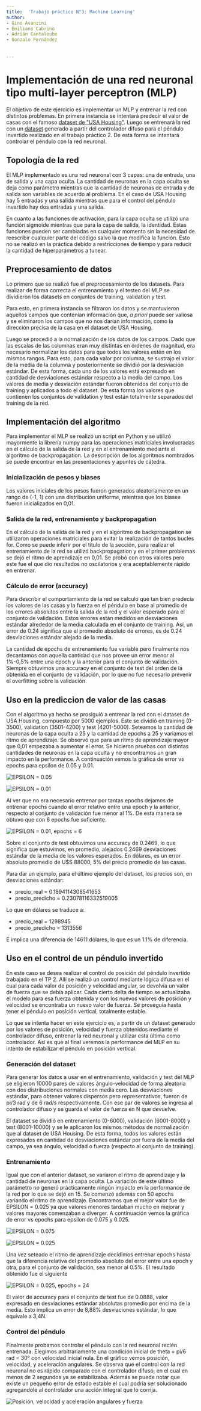 ```yaml
---
title:  'Trabajo práctico N°3: Machine Learning'
author:
- Gino Avanzini
- Emiliano Cabrino
- Adrián Cantaloube
- Gonzalo Fernández


...
```


# Implementación de una red neuronal tipo multi-layer perceptron (MLP)

El objetivo de este ejercicio es implementar un MLP y entrenar la red con distintos problemas. En primera instancia se intentará predecir el valor de casas con el famoso [dataset de "USA Housing"](../TP_3/datasets/USA_Housing.csv). Luego se entrenará la red con un [dataset](../TP_3/datasets/pendulum.csv) generado a partir del controlador difuso para el péndulo invertido realizado en el trabajo práctico 2. De esta forma se intentará controlar el péndulo con la red neuronal. 

## Topología de la red

El MLP implementado es una red neuronal con 3 capas: una de entrada, una de salida y una capa oculta. La cantidad de neuronas en la capa oculta se deja como parámetro mientras que la cantidad de neuronas de entrada y de salida son variables de acuerdo al problema. En el caso de USA Housing hay 5 entradas y una salida mientras que para el control del péndulo invertido hay dos entradas y una salida.

En cuanto a las funciones de activación, para la capa oculta se utilizó una función sigmoide mientras que para la capa de salida, la identidad. Estas funciones pueden ser cambiadas en cualquier momento sin la necesidad de reescribir cualquier parte del código salvo la que modifica la función. Esto no se realizó en la práctica debido a restricciones de tiempo y para reducir la cantidad de hiperparámetros a tunear. 

## Preprocesamiento de datos

Lo primero que se realizó fue el preprocesamiento de los datasets. Para realizar de forma correcta el entrenamiento y el testeo del MLP se dividieron los datasets en conjuntos de training, validation y test.

Para esto, en primera instancia se filtraron los datos y se mantuvieron aquellos campos que contenían información que, _a priori_ puede ser valiosa y se eliminaron los campos que no nos darían información, como la dirección precisa de la casa en el dataset de USA Housing. 

Luego se procedió a la normalización de los datos de los campos. Dado que las escalas de las columnas eran muy distintas en órdenes de magnitud, era necesario normalizar los datos para que todos los valores estén en los mismos rangos. Para esto, para cada valor por columna, se sustrajo el valor de la media de la columna y posteriormente se dividió por la desviación estándar. De esta forma, cada uno de los valores está expresado en cantidad de desviaciones estándar respecto a la media del campo. Los valores de media y desviación estándar fueron obtenidos del conjunto de training y aplicados a todo el dataset. De esta forma los valores que contienen los conjuntos de validation y test están totalmente separados del training de la red.

## Implementación del algoritmo

Para implementar el MLP se realizó un script en Python y se utilizó mayormente la librería numpy para las operaciones matriciales involucradas en el cálculo de la salida de la red y en el entrenamiento mediante el algoritmo de backpropagation. La descripción de los algoritmos nombrados se puede encontrar en las presentaciones y apuntes de cátedra. 

### Inicialización de pesos y biases

Los valores iniciales de los pesos fueron generados aleatoriamente en un rango de (-1, 1) con una distribución uniforme, mientras que los biases fueron inicializados en 0,01. 

### Salida de la red, entrenamiento y backpropagation

En el cálculo de la salida de la red y en el algoritmo de backpropagation se utilizaron operaciones matriciales para evitar la realización de tantos bucles for. Como se puede inferir por el título de la sección, para realizar el entrenamiento de la red se utilizó backpropagation y en el primer problemas se dejó el ritmo de aprendizaje en 0,01. Se probó con otros valores pero este fue el que dio resultados no oscilatorios y era aceptablemente rápido en entrenar.

### Cálculo de error (accuracy)

Para describir el comportamiento de la red se calculó qué tan bien predecía los valores de las casas y la fuerza en el péndulo en base al promedio de los errores absolutos entre la salida de la red y el valor esperado para el conjunto de validación. Estos errores están medidos en desviaciones estándar alrededor de la media calculada en el conjunto de training. Así, un error de 0.24 significa que el promedio absoluto de errores, es de 0.24 desviaciones estándar alejado de la media. 

La cantidad de epochs de entrenamiento fue variable pero finalmente nos decantamos con aquella cantidad que nos provee un error menor al 1%-0,5% entre una epoch y la anterior para el conjunto de validación. Siempre obtuvimos una accuracy en el conjunto de test del orden de la obtenida en el conjunto de validación, por lo que no fue necesario prevenir el overfitting sobre la validación.

## Uso en la prediccion de valor de las casas

Con el algoritmo ya hecho se prosiguió a entrenar la red con el dataset de USA Housing, compuesto por 5000 ejemplos. Este se dividió en training (0-3500), validation (3501-4200) y test (4201-5000). Seteamos la cantidad de neuronas de la capa oculta a 25 y la cantidad de epochs a 25 y variamos el ritmo de aprendizaje. Se observó que para un ritmo de aprendizaje mayor que 0,01 empezaba a aumentar el error. Se hicieron pruebas con distintas cantidades de neuronas en la capa oculta y no encontramos un gran impacto en la performance. A continuación vemos la gráfica de error vs epochs para epsilon de 0.05 y 0.01.

![EPSILON = 0.05](mlp_imgs/error_eps005.png)

![EPSILON = 0.01](mlp_imgs/error_eps001.png)

Al ver que no era necesario entrenar por tantas epochs dejamos de entrenar epochs cuando el error relativo entre una epoch y la anterior, respecto al conjunto de validación fue menor al 1%. De esta manera se obtuvo que con 6 epochs fue suficiente. 

![EPSILON = 0.01, epochs = 6](mlp_imgs/error_eps001_epochsfixed.png)

Sobre el conjunto de test obtuvimos una accuracy de 0.2469, lo que significa que estuvimos, en promedio, alejados 0.2469 desviaciones estándar de la media de los valores esperados. En dólares, es un error absoluto promedio de U$S 88000, 5% del precio promedio de las casas. 

Para dar un ejemplo, para el último ejemplo del dataset, los precios son, en desviaciones estándar:

- precio_real = 0.1894114308541653
- precio_predicho = 0.23078116332519005

Lo que en dólares se traduce a:

- precio_real = 1298945
- precio_predicho = 1313556

E implica una diferencia de 14611 dólares, lo que es un 1.1% de diferencia. 

## Uso en el control de un péndulo invertido

En este caso se desea realizar el control de posición del péndulo invertido trabajado en el TP 2. Allí se realizó un control mediante lógica difusa en el cual para cada valor de posición y velocidad angular, se devolvía un valor de fuerza que se debía aplicar. Cada cierto delta de tiempo se actualizaba el modelo para esa fuerza obtenida y con los nuevos valores de posición y velocidad se encontraba un nuevo valor de fuerza. Se proseguía hasta tener el péndulo en posición vertical, totalmente estable. 

Lo que se intenta hacer en este ejercicio es, a partir de un dataset generado por los valores de posición, velocidad y fuerza obtenidos mediante el controlador difuso, entrenar la red neuronal y utilizar esta última como controlador. Así es que al final veremos la performance del MLP en su intento de estabilizar el péndulo en posición vertical.

### Generación del dataset

Para generar los datos a usar en el entrenamiento, validación y test del MLP se eligieron 10000 pares de valores ángulo-velocidad de forma aleatoria con dos distribuciones normales con media cero. Las desviaciones estándar, para obtener valores dispersos pero representativos, fueron de pi/3 rad y de 6 rad/s respectivamente. Con ese par de valores se ingresa al controlador difuso y se guarda el valor de fuerza en N que devuelve. 

El dataset se dividió en entrenamiento (0-6000), validación (6001-8000) y test (8001-10000) y se le aplicaron los mismos métodos de normalización que al dataset de USA Housing. De esta forma, todos los valores están expresados en cantidad de desviaciones estándar por fuera de la media del campo, ya sea ángulo, velocidad o fuerza (respecto al conjunto de training). 

### Entrenamiento

Igual que con el anterior dataset, se variaron el ritmo de aprendizaje y la cantidad de neuronas en la capa oculta. La variación de este último parámetro no generó prácticamente ningún impacto en la performance de la red por lo que se dejó en 15. Se comenzó además con 50 epochs variando el ritmo de aprendizaje. Encontramos que el mejor valor fue de EPSILON = 0.025 ya que valores menores tardaban mucho en mejorar y valores mayores comenzaban a diverger. A continuación vemos la gráfica de error vs epochs para epsilon de 0.075 y 0.025.

![EPSILON = 0.075](mlp_imgs/pendulum_50epochs_eps0075.png)

![EPSILON = 0.025](mlp_imgs/pendulum_50epochs_eps0025.png)

Una vez seteado el ritmo de aprendizaje decidimos entrenar epochs hasta que la diferencia relativa del promedio absoluto del error entre una epoch y otra, para el conjunto de validación, sea menor al 0.5%. El resultado obtenido fue el siguiente

![EPSILON = 0.025, epochs = 24](mlp_imgs/pendulum_epochsfixed_eps0025.png)

El valor de accuracy para el conjunto de test fue de 0.0888, valor expresado en desviaciones estándar absolutas promedio por encima de la media. Esto implica un error de 8,88% desviaciones estándar, lo que equivale a 3,4N. 

### Control del péndulo

Finalmente probamos controlar el péndulo con la red neuronal recién entrenada. Elegimos arbitrariamente una condición inicial de theta = pi/6 rad = 30° con velocidad inicial nula. En el gráfico vemos posición, velocidad, y aceleración angulares. Se observa que el control con la red neuronal no es rápido comparado con el controlador difuso, en el cual en menos de 2 segundos ya se estabilizaba. Además se puede notar que existe un pequeño error de estado estable el cual podría ser solucionado agregandole al controlador una acción integral que lo corrija. 

![Posición, velocidad y aceleración angulares y fuerza](mlp_imgs/control_pendulo_mlp.png)

